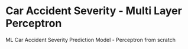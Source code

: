 # Car Accident Severity - Multi Layer Perceptron
ML Car Accident Severity Prediction Model - Perceptron from scratch
